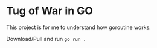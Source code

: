 # Tug of War in GO

This project is for me to understand how goroutine works.

Download/Pull and run `go run .`
